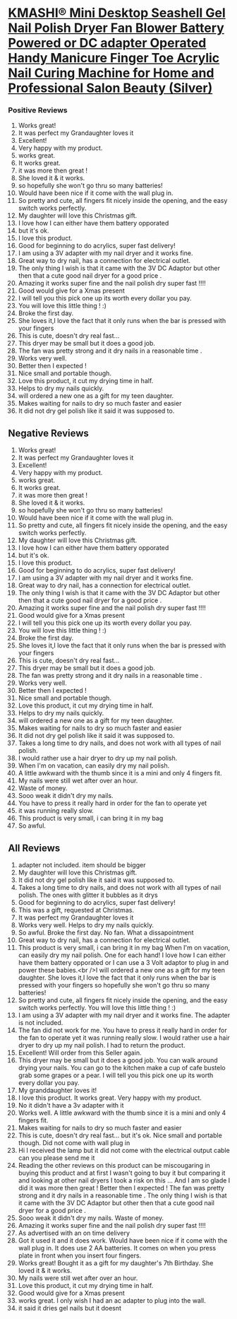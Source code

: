 # [KMASHI® Mini Desktop Seashell Gel Nail Polish Dryer Fan Blower Battery Powered or DC adapter Operated Handy Manicure Finger Toe Acrylic Nail Curing Machine for Home and Professional Salon Beauty (Silver)](https://products.checkmycream.com/products/KMASHI(r)-Mini-Desktop-Seashell-Gel-Nail-Polish-Dryer-Fan-Blower-Battery-Powered-or-DC-adapter-Operated-Handy-Manicure-Finger-Toe-Acrylic-Nail-Curing-Machine-for-Home-and-Professional-Salon-Beauty-(Silver).html)

### Positive Reviews

<ol>
      <li>Works great!</li>
      <li>It was perfect my Grandaughter loves it</li>
      <li>Excellent!</li>
      <li>Very happy with my product.</li>
      <li>works great.</li>
      <li>It works great.  </li>
      <li>it was more then great !</li>
      <li>She loved it &amp; it works.</li>
      <li>so hopefully she won&#x27;t go thru so many batteries!</li>
      <li>Would have been nice if it come with the wall plug in.  </li>
      <li>So pretty and cute, all fingers fit nicely inside the opening, and the easy switch works perfectly.</li>
      <li>My daughter will love this Christmas gift.</li>
      <li>I love how I can either have them battery opporated</li>
      <li>but it&#x27;s ok.</li>
      <li>I love this product.  </li>
      <li>Good for beginning to do acrylics, super fast delivery!</li>
      <li>I am using a 3V adapter with my nail dryer and it works fine.</li>
      <li>Great way to dry nail, has a connection for electrical outlet.</li>
      <li>The only thing I wish is that it came with the 3V DC Adaptor but other then that a cute good nail dryer for a good price .</li>
      <li>Amazing it works super fine and the nail polish dry super fast !!!!</li>
      <li>Good would give for a Xmas present</li>
      <li>I will tell you this pick one up its worth every dollar you pay.</li>
      <li>You will love this little thing ! :)</li>
      <li>Broke the first day.</li>
      <li>She loves it,I love the fact that it only runs when the bar is pressed with your fingers</li>
      <li>This is cute, doesn&#x27;t dry real fast...</li>
      <li>This dryer may be small but it does a good job.</li>
      <li>The fan was pretty strong and it dry nails in a reasonable time .</li>
      <li>Works very well.</li>
      <li>Better then I expected !</li>
      <li>Nice small and portable though.</li>
      <li>Love this product, it cut my drying time in half.</li>
      <li>Helps to dry my nails quickly.</li>
      <li>will ordered a new one as a gift for my teen daughter.</li>
      <li>Makes waiting for nails to dry so much faster and easier</li>
      <li>It did not dry gel polish like it said it was supposed to.</li>
</ol>


<h2>Negative Reviews</h2>
<ol>
<li> Works great!</li>
<li> It was perfect my Grandaughter loves it</li>
<li> Excellent!</li>
<li> Very happy with my product.</li>
<li> works great.</li>
<li> It works great.  </li>
<li> it was more then great !</li>
<li> She loved it &amp; it works.</li>
<li> so hopefully she won&#x27;t go thru so many batteries!</li>
<li> Would have been nice if it come with the wall plug in.  </li>
<li> So pretty and cute, all fingers fit nicely inside the opening, and the easy switch works perfectly.</li>
<li> My daughter will love this Christmas gift.</li>
<li> I love how I can either have them battery opporated</li>
<li> but it&#x27;s ok.</li>
<li> I love this product.  </li>
<li> Good for beginning to do acrylics, super fast delivery!</li>
<li> I am using a 3V adapter with my nail dryer and it works fine.</li>
<li> Great way to dry nail, has a connection for electrical outlet.</li>
<li> The only thing I wish is that it came with the 3V DC Adaptor but other then that a cute good nail dryer for a good price .</li>
<li> Amazing it works super fine and the nail polish dry super fast !!!!</li>
<li> Good would give for a Xmas present</li>
<li> I will tell you this pick one up its worth every dollar you pay.</li>
<li> You will love this little thing ! :)</li>
<li> Broke the first day.</li>
<li> She loves it,I love the fact that it only runs when the bar is pressed with your fingers</li>
<li> This is cute, doesn&#x27;t dry real fast...</li>
<li> This dryer may be small but it does a good job.</li>
<li> The fan was pretty strong and it dry nails in a reasonable time .</li>
<li> Works very well.</li>
<li> Better then I expected !</li>
<li> Nice small and portable though.</li>
<li> Love this product, it cut my drying time in half.</li>
<li> Helps to dry my nails quickly.</li>
<li> will ordered a new one as a gift for my teen daughter.</li>
<li> Makes waiting for nails to dry so much faster and easier</li>
<li> It did not dry gel polish like it said it was supposed to.</li>
<li> Takes a long time to dry nails, and does not work with all types of nail polish.</li>
<li> I would rather use a hair dryer to dry up my nail polish.</li>
<li> When I&#x27;m on vacation, can easily dry my nail polish.</li>
<li> A little awkward with the thumb since it is a mini and only 4 fingers fit.</li>
<li> My nails were still wet after over an hour.</li>
<li> Waste of money.</li>
<li> Sooo weak it didn&#x27;t dry my nails.</li>
<li> You have to press it really hard in order for the fan to operate yet</li>
<li> it was running really slow.</li>
<li> This product is very small, i can bring it in my bag</li>
<li> So awful.</li>
</ol>

<h2>All Reviews</h2>

<ol>
    <li> adapter not included. item should be bigger</li>
    <li> My daughter will love this Christmas gift.</li>
    <li> It did not dry gel polish like it said it was supposed to.</li>
    <li> Takes a long time to dry nails, and does not work with all types of nail polish. The ones with glitter it bubbles as it drys</li>
    <li> Good for beginning to do acrylics, super fast delivery!</li>
    <li> This was a gift, requested at Christmas.</li>
    <li> It was perfect my Grandaughter loves it</li>
    <li> Works very well. Helps to dry my nails quickly.</li>
    <li> So awful. Broke the first day. No fan. What a dissapointment</li>
    <li> Great way to dry nail, has a connection for electrical outlet.</li>
    <li> This product is very small, i can bring it in my bag When I&#x27;m on vacation, can easily dry my nail polish. One for each hand! I love how I can either have them battery opporated or I can use a 3 Volt adaptor to plug in and power these babies.&lt;br /&gt;I will ordered a new one as a gift for my teen daughter. She loves it,I love the fact that it only runs when the bar is pressed with your fingers so hopefully she won&#x27;t go thru so many batteries!</li>
    <li> So pretty and cute, all fingers fit nicely inside the opening, and the easy switch works perfectly. You will love this little thing ! :)</li>
    <li> I am using a 3V adapter with my nail dryer and it works fine. The adapter is not included.</li>
    <li> The fan did not work for me. You have to press it really hard in order for the fan to operate yet it was running really slow. I would rather use a hair dryer to dry up my nail polish. I had to return the product.</li>
    <li> Excellent! Will order from this Seller again.</li>
    <li> This dryer may be small but it does a good job. You can walk around drying your nails. You can go to the kitchen make a cup of cafe bustelo grab some grapes or a pear. I will tell you this pick one up its worth every dollar you pay.</li>
    <li> My granddaughter loves it!</li>
    <li> I love this product.  It works great.  Very happy with my product.</li>
    <li> No it didn&#x27;t have a 3v adapter with it</li>
    <li> Works well. A little awkward with the thumb since it is a mini and only 4 fingers fit.</li>
    <li> Makes waiting for nails to dry so much faster and easier</li>
    <li> This is cute, doesn&#x27;t dry real fast... but it&#x27;s ok. Nice small and portable though. Did not come with wall plug in</li>
    <li> Hi I received the lamp but it did not come with the electrical output cable can you please send me it</li>
    <li> Reading the other reviews on this product can be miscougaring in buying this product and at first I wasn&#x27;t going to buy it but comparing it and looking at other nail dryers I took a risk on this ... And I am so glade I did it was more then great ! Better then I expected ! The fan was pretty strong and it dry nails in a reasonable time . The only thing I wish is that it came with the 3V DC Adaptor but other then that a cute good nail dryer for a good price .</li>
    <li> Sooo weak it didn&#x27;t dry my nails. Waste of money.</li>
    <li> Amazing it works super fine and the nail polish dry super fast !!!!</li>
    <li> As advertised with an on time delivery</li>
    <li> Got it used it and it does work.  Would have been nice if it come with the wall plug in.  It does use 2 AA batteries. It comes on when you press plate in front when you insert four fingers.</li>
    <li> Works great! Bought it as a gift for my daughter&#x27;s 7th Birthday. She loved it &amp; it works.</li>
    <li> My nails were still wet after over an hour.</li>
    <li> Love this product, it cut my drying time in half.</li>
    <li> Good would give for a Xmas present</li>
    <li> works great. I only wish I had an ac adapter to plug into the wall.</li>
    <li> it said it dries gel nails but it doesnt</li>
</ol>




